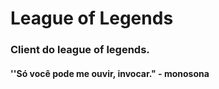 # League of Legends

### Client do league of legends.

#### ''Só você pode me ouvir, invocar." - monosona

